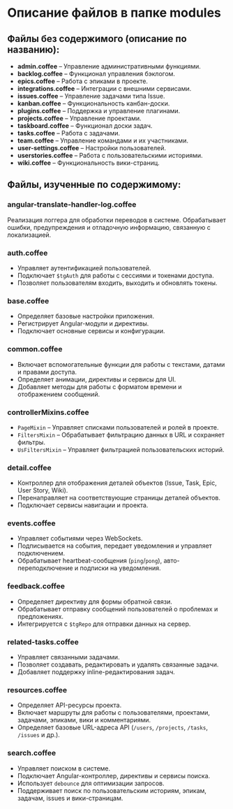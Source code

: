 # Описание файлов в папке modules

## Файлы без содержимого (описание по названию):
- **admin.coffee** – Управление административными функциями.
- **backlog.coffee** – Функционал управления бэклогом.
- **epics.coffee** – Работа с эпиками в проекте.
- **integrations.coffee** – Интеграции с внешними сервисами.
- **issues.coffee** – Управление задачами типа Issue.
- **kanban.coffee** – Функциональность канбан-доски.
- **plugins.coffee** – Поддержка и управление плагинами.
- **projects.coffee** – Управление проектами.
- **taskboard.coffee** – Функционал доски задач.
- **tasks.coffee** – Работа с задачами.
- **team.coffee** – Управление командами и их участниками.
- **user-settings.coffee** – Настройки пользователей.
- **userstories.coffee** – Работа с пользовательскими историями.
- **wiki.coffee** – Функциональность вики-страниц.

## Файлы, изученные по содержимому:

### **angular-translate-handler-log.coffee**
Реализация логгера для обработки переводов в системе. Обрабатывает ошибки, предупреждения и отладочную информацию, связанную с локализацией.

### **auth.coffee**
- Управляет аутентификацией пользователей.
- Подключает `$tgAuth` для работы с сессиями и токенами доступа.
- Позволяет пользователям входить, выходить и обновлять токены.

### **base.coffee**
- Определяет базовые настройки приложения.
- Регистрирует Angular-модули и директивы.
- Подключает основные сервисы и конфигурации.

### **common.coffee**
- Включает вспомогательные функции для работы с текстами, датами и правами доступа.
- Определяет анимации, директивы и сервисы для UI.
- Добавляет методы для работы с форматом времени и отображением сообщений.

### **controllerMixins.coffee**
- `PageMixin` – Управляет списками пользователей и ролей в проекте.
- `FiltersMixin` – Обрабатывает фильтрацию данных в URL и сохраняет фильтры.
- `UsFiltersMixin` – Управляет фильтрацией пользовательских историй.

### **detail.coffee**
- Контроллер для отображения деталей объектов (Issue, Task, Epic, User Story, Wiki).
- Перенаправляет на соответствующие страницы деталей объектов.
- Подключает сервисы навигации и проекта.

### **events.coffee**
- Управляет событиями через WebSockets.
- Подписывается на события, передает уведомления и управляет подключением.
- Обрабатывает heartbeat-сообщения (`ping`/`pong`), авто-переподключение и подписки на уведомления.

### **feedback.coffee**
- Определяет директиву для формы обратной связи.
- Обрабатывает отправку сообщений пользователей о проблемах и предложениях.
- Интегрируется с `$tgRepo` для отправки данных на сервер.

### **related-tasks.coffee**
- Управляет связанными задачами.
- Позволяет создавать, редактировать и удалять связанные задачи.
- Добавляет поддержку inline-редактирования задач.

### **resources.coffee**
- Определяет API-ресурсы проекта.
- Включает маршруты для работы с пользователями, проектами, задачами, эпиками, вики и комментариями.
- Определяет базовые URL-адреса API (`/users`, `/projects`, `/tasks`, `/issues` и др.).

### **search.coffee**
- Управляет поиском в системе.
- Подключает Angular-контроллер, директивы и сервисы поиска.
- Использует `debounce` для оптимизации запросов.
- Поддерживает поиск по пользовательским историям, эпикам, задачам, issues и вики-страницам.
